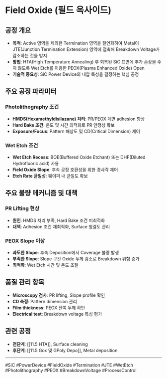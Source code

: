 # Field Oxide (필드 옥사이드)

## 공정 개요
- **목적**: Active 영역을 제외한 Termination 영역을 절연화하여 Metal이 JTE(Junction Termination Extension) 영역에 접촉해 Breakdown Voltage가 감소하는 것을 방지
- **방법**: HTA(High Temperature Annealing) 후 회복된 SiC 표면에 추가 손상을 주지 않도록 Wet Etch를 이용한 PEOX(Plasma Enhanced Oxide) Open
- **기술적 중요성**: SiC Power Device의 내압 특성을 결정하는 핵심 공정

## 주요 공정 파라미터
### Photolithography 조건
- **HMDS(Hexamethyldisilazane) 처리**: PR/PEOX 계면 adhesion 향상
- **Hard Bake 조건**: 온도 및 시간 최적화로 PR 안정성 확보
- **Exposure/Focus**: Pattern 해상도 및 CD(Critical Dimension) 제어

### Wet Etch 조건
- **Wet Etch Recess**: BOE(Buffered Oxide Etchant) 또는 DHF(Diluted Hydrofluoric acid) 사용
- **Field Oxide Slope**: 후속 공정 호환성을 위한 경사각 제어
- **Etch Rate 균일성**: 웨이퍼 내 균일도 확보

## 주요 불량 메커니즘 및 대책
### PR Lifting 현상
- **원인**: HMDS 처리 부족, Hard Bake 조건 미최적화
- **대책**: Adhesion 조건 재최적화, Surface 청결도 관리

### PEOX Slope 이상
- **과도한 Slope**: 후속 Deposition에서 Coverage 불량 발생
- **부족한 Slope**: Slope 구간 Oxide 두께 감소로 Breakdown 위험 증가
- **최적화**: Wet Etch 시간 및 온도 조절

## 품질 관리 항목
- **Microscopy 검사**: PR lifting, Slope profile 확인
- **CD 측정**: Pattern dimension 관리
- **Film thickness**: PEOX 잔여 두께 확인
- **Electrical test**: Breakdown voltage 특성 평가

## 관련 공정
- **전단계**: [[11.5 HTA]], Surface cleaning
- **후단계**: [[11.5 Gox 및 GPoly Depo]], Metal deposition

---
#SiC #PowerDevice #FieldOxide #Termination #JTE #WetEtch #Photolithography #PEOX #BreakdownVoltage #ProcessControl